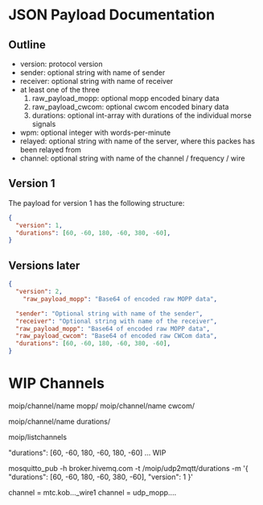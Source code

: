 
# JSON Payload Documentation

## Outline

+ version: protocol version
+ sender: optional string with name of sender
+ receiver: optional string with name of receiver
+ at least one of the three 
  1. raw_payload_mopp: optional mopp encoded binary data
  2. raw_payload_cwcom: optional cwcom encoded binary data
  3. durations: optional int-array with durations of the individual morse signals
+ wpm: optional integer with words-per-minute
+ relayed: optional string with name of the server, where this packes has been relayed from
+ channel: optional string with name of the channel / frequency / wire

## Version 1

The payload for version 1 has the following structure:

```json
{
  "version": 1,
  "durations": [60, -60, 180, -60, 380, -60],
}
```

## Versions later

```json
{
  "version": 2,
    "raw_payload_mopp": "Base64 of encoded raw MOPP data",

  "sender": "Optional string with name of the sender",
  "receiver": "Optional string with name of the receiver",
  "raw_payload_mopp": "Base64 of encoded raw MOPP data",
  "raw_payload_cwcom": "Base64 of encoded raw CWCom data",
  "durations": [60, -60, 180, -60, 380, -60],
}
```



# WIP Channels


moip/channel/name
             mopp/
moip/channel/name
             cwcom/

moip/channel/name
             durations/

moip/listchannels

"durations": [60, -60, 180, -60, 180, -60]
... WIP

mosquitto_pub -h broker.hivemq.com -t  /moip/udp2mqtt/durations -m '{ "durations": [60, -60, 180, -60, 380, -60], "version": 1 }'




channel = mtc.kob..._wire1
channel = udp_mopp.... 

